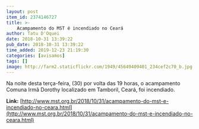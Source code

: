 ```yaml
---
layout: post
item_id: 2374146727
title: >-
    Acampamento do MST é incendiado no Ceará
author: Tatu D'Oquei
date: 2018-10-31 13:39:22
pub_date: 2018-10-31 13:39:22
time_added: 2019-12-23 21:19:30
categories: [avisamos]
tags: []
image: http://farm2.staticflickr.com/1949/45649409401_234cef2c70_b.jpg
---
```


Na noite desta terça-feira, (30) por volta das 19 horas, o acampamento Comuna Irmã Dorothy localizado em Tamboril, Ceará, foi incendiado.

**Link:** [http://www.mst.org.br/2018/10/31/acampamento-do-mst-e-incendiado-no-ceara.html](http://www.mst.org.br/2018/10/31/acampamento-do-mst-e-incendiado-no-ceara.html)

